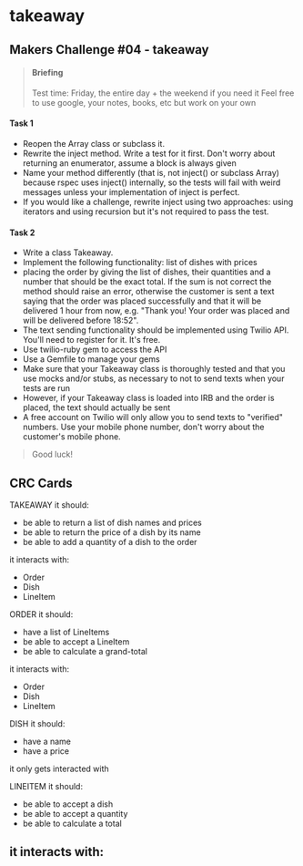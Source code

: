 takeaway
========

Makers Challenge #04 - takeaway
-------------------------------

> #### Briefing
> Test time: Friday, the entire day + the weekend if you need it
> Feel free to use google, your notes, books, etc but work on your own

#### Task 1

- Reopen the Array class or subclass it.
- Rewrite the inject method. Write a test for it first. Don't worry about returning an enumerator, assume a block is always given
- Name your method differently (that is, not inject() or subclass Array) because rspec uses inject() internally, so the tests will fail with weird messages unless your implementation of inject is perfect.
- If you would like a challenge, rewrite inject using two approaches: using iterators and using recursion but it's not required to pass the test.

#### Task 2

- Write a class Takeaway.
- Implement the following functionality: list of dishes with prices
- placing the order by giving the list of dishes, their quantities and a number that should be the exact total. If the sum is not correct the method should raise an error, otherwise the customer is sent a text saying that the order was placed successfully and that it will be delivered 1 hour from now, e.g. "Thank you! Your order was placed and will be delivered before 18:52".
- The text sending functionality should be implemented using Twilio API. You'll need to register for it. It's free.
- Use twilio-ruby gem to access the API
- Use a Gemfile to manage your gems
- Make sure that your Takeaway class is thoroughly tested and that you use mocks and/or stubs, as necessary to not to send texts when your tests are run
- However, if your Takeaway class is loaded into IRB and the order is placed, the text should actually be sent
- A free account on Twilio will only allow you to send texts to "verified" numbers. Use your mobile phone number, don't worry about the customer's mobile phone.


> Good luck!

CRC Cards
---------

TAKEAWAY
it should:
- be able to return a list of dish names and prices
- be able to return the price of a dish by its name
- be able to add a quantity of a dish to the order

it interacts with:
- Order
- Dish
- LineItem

ORDER
it should:
- have a list of LineItems
- be able to accept a LineItem
- be able to calculate a grand-total

it interacts with:
- Order
- Dish
- LineItem

DISH
it should:
- have a name
- have a price

it only gets interacted with

LINEITEM
it should:
- be able to accept a dish
- be able to accept a quantity
- be able to calculate a total

it interacts with:
- 